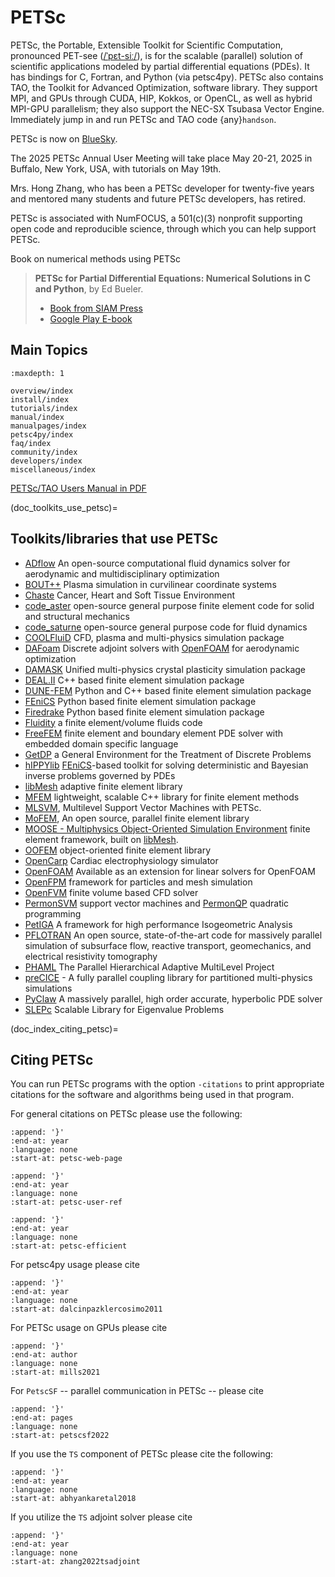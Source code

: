 # PETSc

PETSc, the Portable, Extensible Toolkit for Scientific Computation,
pronounced PET-see ([/ˈpɛt-siː/](https://en.wikipedia.org/wiki/Help:IPA/English#Key)), is
for the scalable (parallel) solution of scientific
applications modeled by partial differential equations (PDEs). It has bindings for C, Fortran, and Python (via petsc4py).
PETSc also contains TAO, the Toolkit for Advanced Optimization, software library.
They support MPI, and GPUs through
CUDA, HIP, Kokkos, or OpenCL, as well as hybrid MPI-GPU parallelism; they also support the NEC-SX Tsubasa Vector Engine.
Immediately jump in and run PETSc and TAO code {any}`handson`.

PETSc is now on [BlueSky](https://bsky.app/profile/petsc.org).

The 2025 PETSc Annual User Meeting will take place May 20-21, 2025 in Buffalo, New York, USA, with tutorials on May 19th.

Mrs. Hong Zhang, who has been a PETSc developer for twenty-five years and mentored many students and future PETSc developers, has retired.

PETSc is associated with NumFOCUS, a 501(c)(3) nonprofit supporting open code and reproducible science,
through which you can help support PETSc.

Book on numerical methods using PETSc

> **PETSc for Partial Differential Equations: Numerical Solutions in C and Python**, by Ed Bueler.
>
> - [Book from SIAM Press](https://my.siam.org/Store/Product/viewproduct/?ProductId=32850137)
> - [Google Play E-book](https://play.google.com/store/books/details/Ed_Bueler_PETSc_for_Partial_Differential_Equations?id=tgMHEAAAQBAJ)

## Main Topics

```{toctree}
:maxdepth: 1

overview/index
install/index
tutorials/index
manual/index
manualpages/index
petsc4py/index
faq/index
community/index
developers/index
miscellaneous/index
```

<a href="./manual/manual.pdf">PETSc/TAO Users Manual in PDF</a>

(doc_toolkits_use_petsc)=

## Toolkits/libraries that use PETSc

- [ADflow](https://github.com/mdolab/adflow) An open-source
  computational fluid dynamics solver for aerodynamic and
  multidisciplinary optimization
- [BOUT++](https://boutproject.github.io) Plasma simulation
  in curvilinear coordinate systems
- [Chaste](https://www.cs.ox.ac.uk/chaste/) Cancer, Heart and
  Soft Tissue Environment
- [code_aster](https://www.code-aster.org/V2/spip.php?rubrique2)
  open-source general purpose finite element code for solid and
  structural mechanics
- [code_saturne](https://www.code-saturne.org)
  open-source general purpose code for fluid dynamics
- [COOLFluiD](https://github.com/andrealani/COOLFluiD) CFD,
  plasma and multi-physics simulation package
- [DAFoam](https://dafoam.github.io) Discrete adjoint solvers
  with [OpenFOAM](https://openfoam.com) for aerodynamic
  optimization
- [DAMASK](https://damask-multiphysics.org) Unified multi-physics
  crystal plasticity simulation package
- [DEAL.II](https://www.dealii.org/) C++ based finite element
  simulation package
- [DUNE-FEM](https://dune-project.org/sphinx/content/sphinx/dune-fem/) Python and C++ based finite element simulation package
- [FEniCS](https://fenicsproject.org/) Python based finite
  element simulation package
- [Firedrake](https://www.firedrakeproject.org/) Python based
  finite element simulation package
- [Fluidity](https://fluidityproject.github.io/) a finite
  element/volume fluids code
- [FreeFEM](https://freefem.org/) finite element and boundary element PDE solver
  with embedded domain specific language
- [GetDP](https://www.getdp.info/) a General Environment for the Treatment of Discrete Problems
- [hIPPYlib](https://hippylib.github.io) [FEniCS](https://fenicsproject.org/)-based toolkit
  for solving deterministic and Bayesian inverse
  problems governed by PDEs
- [libMesh](https://libmesh.github.io) adaptive finite element
  library
- [MFEM](https://mfem.org/) lightweight, scalable C++ library
  for finite element methods
- [MLSVM](https://github.com/esadr/mlsvm), Multilevel Support
  Vector Machines with PETSc.
- [MoFEM](http://mofem.eng.gla.ac.uk/mofem/html), An open
  source, parallel finite element library
- [MOOSE - Multiphysics Object-Oriented Simulation
  Environment](https://mooseframework.inl.gov/) finite element
  framework, built on [libMesh](https://libmesh.github.io).
- [OOFEM](http://www.oofem.org) object-oriented finite element
  library
- [OpenCarp](https://opencarp.org/) Cardiac electrophysiology simulator
- [OpenFOAM](https://develop.openfoam.com/modules/external-solver)
  Available as an extension for linear solvers for OpenFOAM
- [OpenFPM](https://openfpm.mpi-cbg.de/) framework for particles and mesh simulation
- [OpenFVM](http://openfvm.sourceforge.net/) finite volume
  based CFD solver
- [PermonSVM](http://permon.vsb.cz/permonsvm.htm) support
  vector machines and
  [PermonQP](http://permon.vsb.cz/permonqp.htm) quadratic
  programming
- [PetIGA](https://github.com/dalcinl/PetIGA) A framework
  for high performance Isogeometric Analysis
- [PFLOTRAN](https://pflotran.org/) An open source, state-of-the-art
  code for massively parallel simulation of subsurface flow, reactive transport, geomechanics, and electrical resistivity tomography
- [PHAML](https://math.nist.gov/phaml/) The Parallel
  Hierarchical Adaptive MultiLevel Project
- [preCICE](https://www.precice.org) - A fully parallel
  coupling library for partitioned multi-physics simulations
- [PyClaw](https://www.clawpack.org/pyclaw/) A massively
  parallel, high order accurate, hyperbolic PDE solver
- [SLEPc](https://slepc.upv.es/) Scalable Library for
  Eigenvalue Problems

(doc_index_citing_petsc)=

## Citing PETSc

You can run PETSc programs with the option `-citations` to print appropriate citations for the software and algorithms being used in that program.

For general citations on PETSc please use the following:

```{literalinclude} /petsc.bib
:append: '}'
:end-at: year
:language: none
:start-at: petsc-web-page
```

```{literalinclude} /petsc.bib
:append: '}'
:end-at: year
:language: none
:start-at: petsc-user-ref
```

```{literalinclude} /petsc.bib
:append: '}'
:end-at: year
:language: none
:start-at: petsc-efficient
```

For petsc4py usage please cite

```{literalinclude} /petsc.bib
:append: '}'
:end-at: year
:language: none
:start-at: dalcinpazklercosimo2011
```

For PETSc usage on GPUs please cite

```{literalinclude} /petsc.bib
:append: '}'
:end-at: author
:language: none
:start-at: mills2021
```

For `PetscSF` -- parallel communication in PETSc -- please cite

```{literalinclude} /petsc.bib
:append: '}'
:end-at: pages
:language: none
:start-at: petscsf2022
```

If you use the `TS` component of PETSc please cite the following:

```{literalinclude} petsc.bib
:append: '}'
:end-at: year
:language: none
:start-at: abhyankaretal2018
```

If you utilize the `TS` adjoint solver please cite

```{literalinclude} /petsc.bib
:append: '}'
:end-at: year
:language: none
:start-at: zhang2022tsadjoint
```
